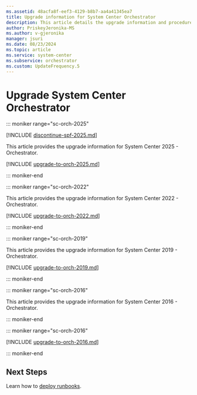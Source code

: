 ```yaml
---
ms.assetid: 48acfa8f-eef3-4129-b8b7-aa4a41345ea7
title: Upgrade information for System Center Orchestrator
description: This article details the upgrade information and procedures for Orchestrator
author: PriskeyJeronika-MS
ms.author: v-gjeronika
manager: jsuri
ms.date: 08/23/2024
ms.topic: article
ms.service: system-center
ms.subservice: orchestrator
ms.custom: UpdateFrequency.5
---
```


# Upgrade System Center Orchestrator

::: moniker range="sc-orch-2025"

[!INCLUDE [discontinue-spf-2025.md](../includes/discontinue-spf-2025.md)]

This article provides the upgrade information for System Center 2025 - Orchestrator.

[!INCLUDE [upgrade-to-orch-2025.md](../includes/upgrade-to-orch-2025.md)]

::: moniker-end


::: moniker range="sc-orch-2022"

This article provides the upgrade information for System Center 2022 - Orchestrator.

[!INCLUDE [upgrade-to-orch-2022.md](../includes/upgrade-to-orch-2022.md)]

::: moniker-end

::: moniker range="sc-orch-2019"

This article provides the upgrade information for System Center 2019 - Orchestrator.

[!INCLUDE [upgrade-to-orch-2019.md](../includes/upgrade-to-orch-2019.md)]

::: moniker-end

::: moniker range="sc-orch-2016"

This article provides the upgrade information for System Center 2016 - Orchestrator.

::: moniker-end

::: moniker range="sc-orch-2016"

[!INCLUDE [upgrade-to-orch-2016.md](../includes/upgrade-to-orch-2016.md)]

::: moniker-end

## Next Steps
Learn how to [deploy runbooks](deploy-runbooks.md).
